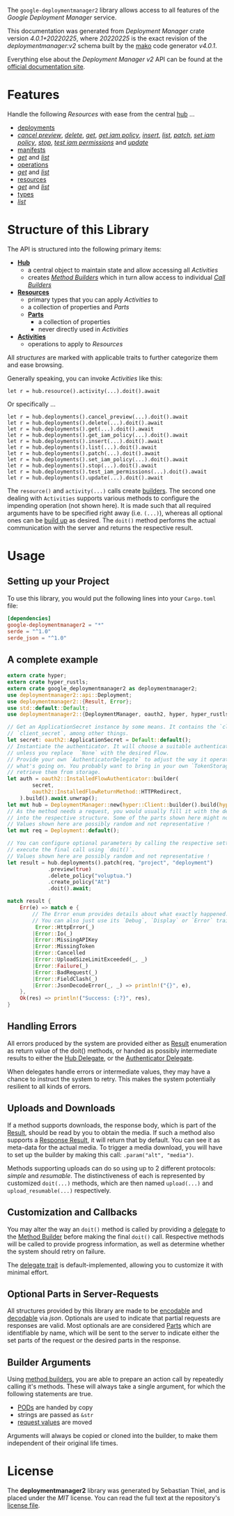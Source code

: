 <!---
DO NOT EDIT !
This file was generated automatically from 'src/generator/templates/api/README.md.mako'
DO NOT EDIT !
-->
The `google-deploymentmanager2` library allows access to all features of the *Google Deployment Manager* service.

This documentation was generated from *Deployment Manager* crate version *4.0.1+20220225*, where *20220225* is the exact revision of the *deploymentmanager:v2* schema built by the [mako](http://www.makotemplates.org/) code generator *v4.0.1*.

Everything else about the *Deployment Manager* *v2* API can be found at the
[official documentation site](https://cloud.google.com/deployment-manager).
# Features

Handle the following *Resources* with ease from the central [hub](https://docs.rs/google-deploymentmanager2/4.0.1+20220225/google_deploymentmanager2/DeploymentManager) ... 

* [deployments](https://docs.rs/google-deploymentmanager2/4.0.1+20220225/google_deploymentmanager2/api::Deployment)
 * [*cancel preview*](https://docs.rs/google-deploymentmanager2/4.0.1+20220225/google_deploymentmanager2/api::DeploymentCancelPreviewCall), [*delete*](https://docs.rs/google-deploymentmanager2/4.0.1+20220225/google_deploymentmanager2/api::DeploymentDeleteCall), [*get*](https://docs.rs/google-deploymentmanager2/4.0.1+20220225/google_deploymentmanager2/api::DeploymentGetCall), [*get iam policy*](https://docs.rs/google-deploymentmanager2/4.0.1+20220225/google_deploymentmanager2/api::DeploymentGetIamPolicyCall), [*insert*](https://docs.rs/google-deploymentmanager2/4.0.1+20220225/google_deploymentmanager2/api::DeploymentInsertCall), [*list*](https://docs.rs/google-deploymentmanager2/4.0.1+20220225/google_deploymentmanager2/api::DeploymentListCall), [*patch*](https://docs.rs/google-deploymentmanager2/4.0.1+20220225/google_deploymentmanager2/api::DeploymentPatchCall), [*set iam policy*](https://docs.rs/google-deploymentmanager2/4.0.1+20220225/google_deploymentmanager2/api::DeploymentSetIamPolicyCall), [*stop*](https://docs.rs/google-deploymentmanager2/4.0.1+20220225/google_deploymentmanager2/api::DeploymentStopCall), [*test iam permissions*](https://docs.rs/google-deploymentmanager2/4.0.1+20220225/google_deploymentmanager2/api::DeploymentTestIamPermissionCall) and [*update*](https://docs.rs/google-deploymentmanager2/4.0.1+20220225/google_deploymentmanager2/api::DeploymentUpdateCall)
* [manifests](https://docs.rs/google-deploymentmanager2/4.0.1+20220225/google_deploymentmanager2/api::Manifest)
 * [*get*](https://docs.rs/google-deploymentmanager2/4.0.1+20220225/google_deploymentmanager2/api::ManifestGetCall) and [*list*](https://docs.rs/google-deploymentmanager2/4.0.1+20220225/google_deploymentmanager2/api::ManifestListCall)
* [operations](https://docs.rs/google-deploymentmanager2/4.0.1+20220225/google_deploymentmanager2/api::Operation)
 * [*get*](https://docs.rs/google-deploymentmanager2/4.0.1+20220225/google_deploymentmanager2/api::OperationGetCall) and [*list*](https://docs.rs/google-deploymentmanager2/4.0.1+20220225/google_deploymentmanager2/api::OperationListCall)
* [resources](https://docs.rs/google-deploymentmanager2/4.0.1+20220225/google_deploymentmanager2/api::Resource)
 * [*get*](https://docs.rs/google-deploymentmanager2/4.0.1+20220225/google_deploymentmanager2/api::ResourceGetCall) and [*list*](https://docs.rs/google-deploymentmanager2/4.0.1+20220225/google_deploymentmanager2/api::ResourceListCall)
* [types](https://docs.rs/google-deploymentmanager2/4.0.1+20220225/google_deploymentmanager2/api::Type)
 * [*list*](https://docs.rs/google-deploymentmanager2/4.0.1+20220225/google_deploymentmanager2/api::TypeListCall)




# Structure of this Library

The API is structured into the following primary items:

* **[Hub](https://docs.rs/google-deploymentmanager2/4.0.1+20220225/google_deploymentmanager2/DeploymentManager)**
    * a central object to maintain state and allow accessing all *Activities*
    * creates [*Method Builders*](https://docs.rs/google-deploymentmanager2/4.0.1+20220225/google_deploymentmanager2/client::MethodsBuilder) which in turn
      allow access to individual [*Call Builders*](https://docs.rs/google-deploymentmanager2/4.0.1+20220225/google_deploymentmanager2/client::CallBuilder)
* **[Resources](https://docs.rs/google-deploymentmanager2/4.0.1+20220225/google_deploymentmanager2/client::Resource)**
    * primary types that you can apply *Activities* to
    * a collection of properties and *Parts*
    * **[Parts](https://docs.rs/google-deploymentmanager2/4.0.1+20220225/google_deploymentmanager2/client::Part)**
        * a collection of properties
        * never directly used in *Activities*
* **[Activities](https://docs.rs/google-deploymentmanager2/4.0.1+20220225/google_deploymentmanager2/client::CallBuilder)**
    * operations to apply to *Resources*

All *structures* are marked with applicable traits to further categorize them and ease browsing.

Generally speaking, you can invoke *Activities* like this:

```Rust,ignore
let r = hub.resource().activity(...).doit().await
```

Or specifically ...

```ignore
let r = hub.deployments().cancel_preview(...).doit().await
let r = hub.deployments().delete(...).doit().await
let r = hub.deployments().get(...).doit().await
let r = hub.deployments().get_iam_policy(...).doit().await
let r = hub.deployments().insert(...).doit().await
let r = hub.deployments().list(...).doit().await
let r = hub.deployments().patch(...).doit().await
let r = hub.deployments().set_iam_policy(...).doit().await
let r = hub.deployments().stop(...).doit().await
let r = hub.deployments().test_iam_permissions(...).doit().await
let r = hub.deployments().update(...).doit().await
```

The `resource()` and `activity(...)` calls create [builders][builder-pattern]. The second one dealing with `Activities` 
supports various methods to configure the impending operation (not shown here). It is made such that all required arguments have to be 
specified right away (i.e. `(...)`), whereas all optional ones can be [build up][builder-pattern] as desired.
The `doit()` method performs the actual communication with the server and returns the respective result.

# Usage

## Setting up your Project

To use this library, you would put the following lines into your `Cargo.toml` file:

```toml
[dependencies]
google-deploymentmanager2 = "*"
serde = "^1.0"
serde_json = "^1.0"
```

## A complete example

```Rust
extern crate hyper;
extern crate hyper_rustls;
extern crate google_deploymentmanager2 as deploymentmanager2;
use deploymentmanager2::api::Deployment;
use deploymentmanager2::{Result, Error};
use std::default::Default;
use deploymentmanager2::{DeploymentManager, oauth2, hyper, hyper_rustls};

// Get an ApplicationSecret instance by some means. It contains the `client_id` and 
// `client_secret`, among other things.
let secret: oauth2::ApplicationSecret = Default::default();
// Instantiate the authenticator. It will choose a suitable authentication flow for you, 
// unless you replace  `None` with the desired Flow.
// Provide your own `AuthenticatorDelegate` to adjust the way it operates and get feedback about 
// what's going on. You probably want to bring in your own `TokenStorage` to persist tokens and
// retrieve them from storage.
let auth = oauth2::InstalledFlowAuthenticator::builder(
        secret,
        oauth2::InstalledFlowReturnMethod::HTTPRedirect,
    ).build().await.unwrap();
let mut hub = DeploymentManager::new(hyper::Client::builder().build(hyper_rustls::HttpsConnectorBuilder::new().with_native_roots().https_or_http().enable_http1().enable_http2().build()), auth);
// As the method needs a request, you would usually fill it with the desired information
// into the respective structure. Some of the parts shown here might not be applicable !
// Values shown here are possibly random and not representative !
let mut req = Deployment::default();

// You can configure optional parameters by calling the respective setters at will, and
// execute the final call using `doit()`.
// Values shown here are possibly random and not representative !
let result = hub.deployments().patch(req, "project", "deployment")
             .preview(true)
             .delete_policy("voluptua.")
             .create_policy("At")
             .doit().await;

match result {
    Err(e) => match e {
        // The Error enum provides details about what exactly happened.
        // You can also just use its `Debug`, `Display` or `Error` traits
         Error::HttpError(_)
        |Error::Io(_)
        |Error::MissingAPIKey
        |Error::MissingToken
        |Error::Cancelled
        |Error::UploadSizeLimitExceeded(_, _)
        |Error::Failure(_)
        |Error::BadRequest(_)
        |Error::FieldClash(_)
        |Error::JsonDecodeError(_, _) => println!("{}", e),
    },
    Ok(res) => println!("Success: {:?}", res),
}

```
## Handling Errors

All errors produced by the system are provided either as [Result](https://docs.rs/google-deploymentmanager2/4.0.1+20220225/google_deploymentmanager2/client::Result) enumeration as return value of
the doit() methods, or handed as possibly intermediate results to either the 
[Hub Delegate](https://docs.rs/google-deploymentmanager2/4.0.1+20220225/google_deploymentmanager2/client::Delegate), or the [Authenticator Delegate](https://docs.rs/yup-oauth2/*/yup_oauth2/trait.AuthenticatorDelegate.html).

When delegates handle errors or intermediate values, they may have a chance to instruct the system to retry. This 
makes the system potentially resilient to all kinds of errors.

## Uploads and Downloads
If a method supports downloads, the response body, which is part of the [Result](https://docs.rs/google-deploymentmanager2/4.0.1+20220225/google_deploymentmanager2/client::Result), should be
read by you to obtain the media.
If such a method also supports a [Response Result](https://docs.rs/google-deploymentmanager2/4.0.1+20220225/google_deploymentmanager2/client::ResponseResult), it will return that by default.
You can see it as meta-data for the actual media. To trigger a media download, you will have to set up the builder by making
this call: `.param("alt", "media")`.

Methods supporting uploads can do so using up to 2 different protocols: 
*simple* and *resumable*. The distinctiveness of each is represented by customized 
`doit(...)` methods, which are then named `upload(...)` and `upload_resumable(...)` respectively.

## Customization and Callbacks

You may alter the way an `doit()` method is called by providing a [delegate](https://docs.rs/google-deploymentmanager2/4.0.1+20220225/google_deploymentmanager2/client::Delegate) to the 
[Method Builder](https://docs.rs/google-deploymentmanager2/4.0.1+20220225/google_deploymentmanager2/client::CallBuilder) before making the final `doit()` call. 
Respective methods will be called to provide progress information, as well as determine whether the system should 
retry on failure.

The [delegate trait](https://docs.rs/google-deploymentmanager2/4.0.1+20220225/google_deploymentmanager2/client::Delegate) is default-implemented, allowing you to customize it with minimal effort.

## Optional Parts in Server-Requests

All structures provided by this library are made to be [encodable](https://docs.rs/google-deploymentmanager2/4.0.1+20220225/google_deploymentmanager2/client::RequestValue) and 
[decodable](https://docs.rs/google-deploymentmanager2/4.0.1+20220225/google_deploymentmanager2/client::ResponseResult) via *json*. Optionals are used to indicate that partial requests are responses 
are valid.
Most optionals are are considered [Parts](https://docs.rs/google-deploymentmanager2/4.0.1+20220225/google_deploymentmanager2/client::Part) which are identifiable by name, which will be sent to 
the server to indicate either the set parts of the request or the desired parts in the response.

## Builder Arguments

Using [method builders](https://docs.rs/google-deploymentmanager2/4.0.1+20220225/google_deploymentmanager2/client::CallBuilder), you are able to prepare an action call by repeatedly calling it's methods.
These will always take a single argument, for which the following statements are true.

* [PODs][wiki-pod] are handed by copy
* strings are passed as `&str`
* [request values](https://docs.rs/google-deploymentmanager2/4.0.1+20220225/google_deploymentmanager2/client::RequestValue) are moved

Arguments will always be copied or cloned into the builder, to make them independent of their original life times.

[wiki-pod]: http://en.wikipedia.org/wiki/Plain_old_data_structure
[builder-pattern]: http://en.wikipedia.org/wiki/Builder_pattern
[google-go-api]: https://github.com/google/google-api-go-client

# License
The **deploymentmanager2** library was generated by Sebastian Thiel, and is placed 
under the *MIT* license.
You can read the full text at the repository's [license file][repo-license].

[repo-license]: https://github.com/Byron/google-apis-rsblob/main/LICENSE.md

